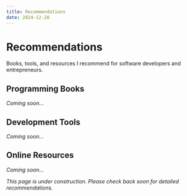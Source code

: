 ```yaml
---
title: Recommendations
date: 2024-12-28
---
```


# Recommendations

Books, tools, and resources I recommend for software developers and entrepreneurs.

## Programming Books
*Coming soon...*

## Development Tools  
*Coming soon...*

## Online Resources
*Coming soon...*

*This page is under construction. Please check back soon for detailed recommendations.*